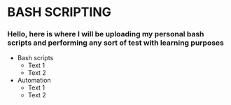 # BASH SCRIPTING

### Hello, here is where I will be uploading my personal bash scripts and performing any sort of test with learning purposes

+ Bash scripts  
	- Text 1
	- Text 2
+ Automation  
	- Text 1
	- Text 2



